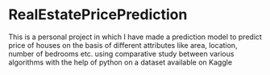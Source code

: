 # RealEstatePricePrediction
This is a personal project in which I have made a prediction model to predict price of houses on the basis of different attributes like area, location, number of bedrooms etc. using comparative study between various algorithms with the help of python on a dataset available on Kaggle
